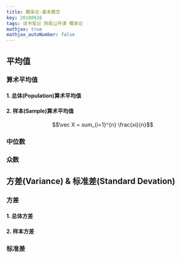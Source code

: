 ```yaml
---
title: 概率论-基本概念
key: 20180926
tags: 读书笔记 网易公开课 概率论 
mathjax: true
mathjax_autoNumber: false
---
```


## 平均值

### 算术平均值
#### 1. 总体(Population)算术平均值
$$$$

#### 2. 样本(Sample)算术平均值
$$\vec X = sum_{i=1}^{n} \frac{xi}{n}$$
<!--more-->

### 中位数

### 众数

## 方差(Variance) & 标准差(Standard Devation)
### 方差
#### 1. 总体方差
#### 2. 样本方差
### 标准差

